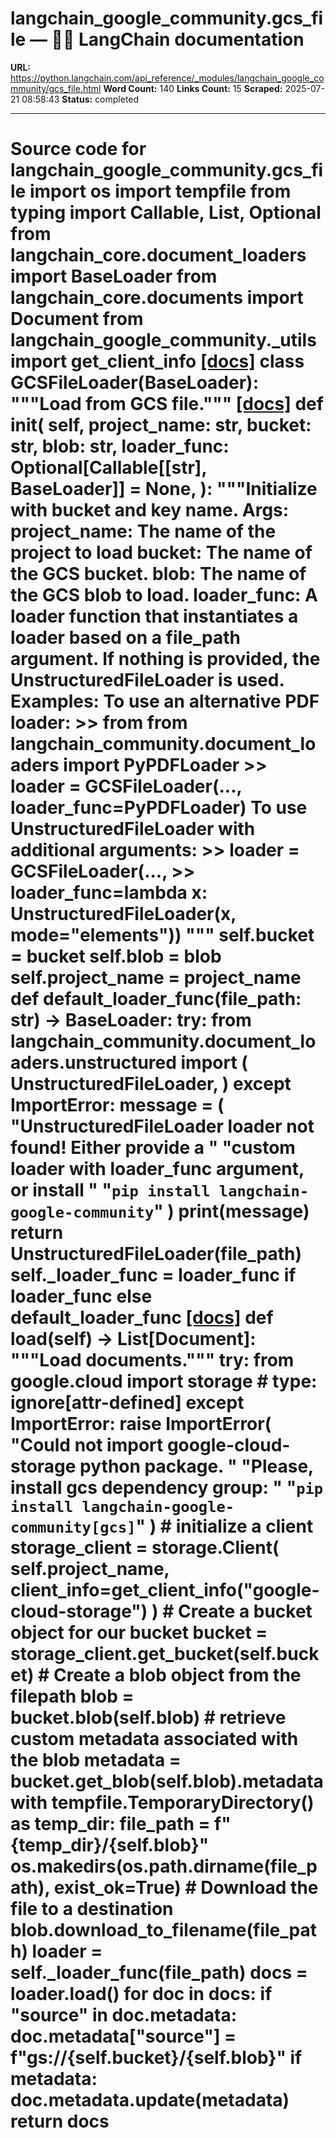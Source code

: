 # langchain_google_community.gcs_file — 🦜🔗 LangChain  documentation

**URL:** https://python.langchain.com/api_reference/_modules/langchain_google_community/gcs_file.html
**Word Count:** 140
**Links Count:** 15
**Scraped:** 2025-07-21 08:58:43
**Status:** completed

---

# Source code for langchain\_google\_community.gcs\_file               import os     import tempfile     from typing import Callable, List, Optional          from langchain_core.document_loaders import BaseLoader     from langchain_core.documents import Document          from langchain_google_community._utils import get_client_info                              [[docs]](https://python.langchain.com/api_reference/google_community/gcs_file/langchain_google_community.gcs_file.GCSFileLoader.html#langchain_google_community.gcs_file.GCSFileLoader)     class GCSFileLoader(BaseLoader):         """Load from GCS file."""                         [[docs]](https://python.langchain.com/api_reference/google_community/gcs_file/langchain_google_community.gcs_file.GCSFileLoader.html#langchain_google_community.gcs_file.GCSFileLoader.__init__)         def __init__(             self,             project_name: str,             bucket: str,             blob: str,             loader_func: Optional[Callable[[str], BaseLoader]] = None,         ):             """Initialize with bucket and key name.                  Args:                 project_name: The name of the project to load                 bucket: The name of the GCS bucket.                 blob: The name of the GCS blob to load.                 loader_func: A loader function that instantiates a loader based on a                     file_path argument. If nothing is provided, the                     UnstructuredFileLoader is used.                  Examples:                 To use an alternative PDF loader:                 >> from from langchain_community.document_loaders import PyPDFLoader                 >> loader = GCSFileLoader(..., loader_func=PyPDFLoader)                      To use UnstructuredFileLoader with additional arguments:                 >> loader = GCSFileLoader(...,                 >>      loader_func=lambda x: UnstructuredFileLoader(x, mode="elements"))                  """             self.bucket = bucket             self.blob = blob             self.project_name = project_name                  def default_loader_func(file_path: str) -> BaseLoader:                 try:                     from langchain_community.document_loaders.unstructured import (                         UnstructuredFileLoader,                     )                 except ImportError:                     message = (                         "UnstructuredFileLoader loader not found! Either provide a "                         "custom loader with loader_func argument, or install "                         "`pip install langchain-google-community`"                     )                     print(message)                 return UnstructuredFileLoader(file_path)                  self._loader_func = loader_func if loader_func else default_loader_func                                        [[docs]](https://python.langchain.com/api_reference/google_community/gcs_file/langchain_google_community.gcs_file.GCSFileLoader.html#langchain_google_community.gcs_file.GCSFileLoader.load)         def load(self) -> List[Document]:             """Load documents."""             try:                 from google.cloud import storage  # type: ignore[attr-defined]             except ImportError:                 raise ImportError(                     "Could not import google-cloud-storage python package. "                     "Please, install gcs dependency group: "                     "`pip install langchain-google-community[gcs]`"                 )                  # initialize a client             storage_client = storage.Client(                 self.project_name, client_info=get_client_info("google-cloud-storage")             )             # Create a bucket object for our bucket             bucket = storage_client.get_bucket(self.bucket)             # Create a blob object from the filepath             blob = bucket.blob(self.blob)             # retrieve custom metadata associated with the blob             metadata = bucket.get_blob(self.blob).metadata             with tempfile.TemporaryDirectory() as temp_dir:                 file_path = f"{temp_dir}/{self.blob}"                 os.makedirs(os.path.dirname(file_path), exist_ok=True)                 # Download the file to a destination                 blob.download_to_filename(file_path)                 loader = self._loader_func(file_path)                 docs = loader.load()                 for doc in docs:                     if "source" in doc.metadata:                         doc.metadata["source"] = f"gs://{self.bucket}/{self.blob}"                     if metadata:                         doc.metadata.update(metadata)                 return docs